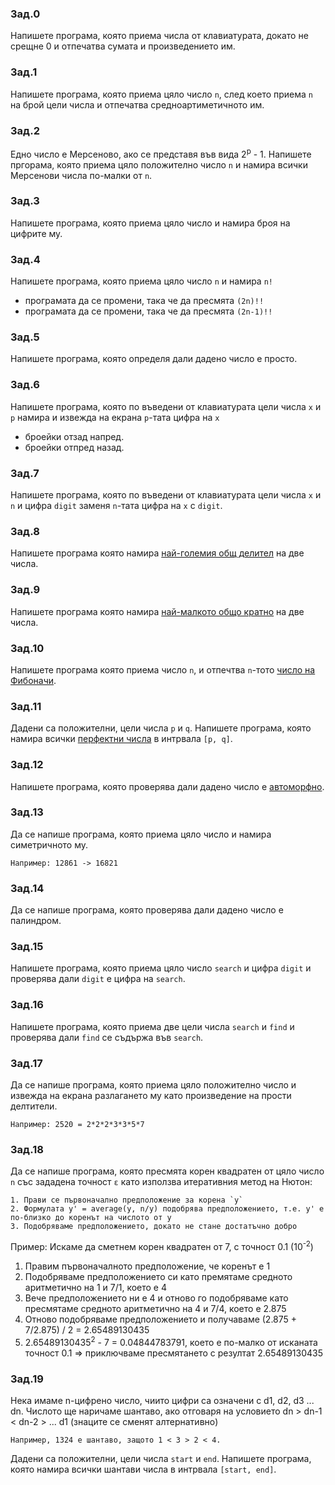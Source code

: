 ### Зад.0
Напишете програма, която приема числа от клавиатурата, докато не срещне 0 и отпечатва сумата и произведението им.

### Зад.1
Напишете програма, която приема цяло число `n`, след което приема `n` на брой цели числа и отпечатва средноартиметичното им.

### Зад.2
Едно число е Мерсеново, ако се представя във вида 2<sup>p</sup> - 1. Напишете пргорама, която приема цяло положително число `n` и намира всички Мерсенови числа по-малки от `n`.

### Зад.3
Напишете програма, която приема цяло число и намира броя на цифрите му.

### Зад.4
Напишете програма, която приема цяло число `n` и намира `n!`
 * програмата да се промени, така че да пресмята `(2n)!!`
 * програмата да се промени, така че да пресмята `(2n-1)!!`

### Зад.5
Напишете програма, която определя дали дадено число е просто.

### Зад.6
Напишете програма, която по въведени от клавиатурата цели числа `x` и `p` намира и извежда на екрана `p`-тата цифра на `x`
* броейки отзад напред.
* броейки отпред назад.

### Зад.7
Напишете програма, която по въведени от клавиатурата цели числа `x` и `n` и цифра `digit` заменя `n`-тата цифра на `x` с `digit`.

### Зад.8
Напишете програма която намира [най-големия общ делител](https://en.wikipedia.org/wiki/Greatest_common_divisor) на две числа.

### Зад.9
Напишете програма която намира [най-малкото общо кратно](https://en.wikipedia.org/wiki/Least_common_multiple) на две числа.

### Зад.10
Напишете програма която приема число `n`, и отпечтва `n`-тото [число на Фибоначи](https://en.wikipedia.org/wiki/Fibonacci_number).

### Зад.11
Дадени са положителни, цели числа `p` и `q`. Напишете програма, която намира всички [перфектни числа](https://en.wikipedia.org/wiki/Perfect_number) в интрвала `[p, q]`.

### Зад.12
Напишете програма, която проверява дали дадено число е [автоморфно](https://en.wikipedia.org/wiki/Automorphic_number).

### Зад.13
Да се напише програма, която приема цяло число и намира симетричното му.

	Например: 12861 -> 16821

### Зад.14
Да се напише програма, която проверява дали дадено число е палиндром.

### Зад.15
Напишете програма, която приема цяло число `search` и цифра `digit` и проверява дали `digit` е цифра на `search`.

### Зад.16
Напишете програма, която приема две цели числа `search` и `find` и проверява дали `find` се съдържа във `search`.

### Зад.17
Да се напише програма, която приема цяло положително число и извежда на екрана разлагането му като произведение на прости делтители.

	Например: 2520 = 2*2*2*3*3*5*7

### Зад.18
Да се напише програма, която пресмята корен квадратен от цяло число `n` със зададена точност `ε` като използва итеративния метод на Нютон:

	1. Прави се първоначално предположение за корена `y`
	2. Формулата y' = average(y, n/y) подобрява предположението, т.е. y' е по-близко до коренът на числото от y
	3. Подобряваме предположението, докато не стане достатъчно добро


Пример: Искаме да сметнем корен квадратен от 7, с точност 0.1 (10<sup>-2</sup>)
1. Правим първоначалното предположение, че коренът е 1
2. Подобряваме предположението си като премятаме средното аритметично на 1 и 7/1, което е 4
3. Вече предположението ни е 4 и отново го подобряваме като пресмятаме средното аритметично на 4 и 7/4, което е 2.875
4. Отново подобряваме предположението и получаваме (2.875 + 7/2.875) / 2 = 2.65489130435
5. 2.65489130435<sup>2</sup> - 7 = 0.04844783791, което е по-малко от исканата точност 0.1 => приключваме пресмятането с резултат 2.65489130435

### Зад.19
Нека имаме n-цифрено число, чиито цифри са означени с d1, d2, d3 ... dn. Числото ще наричаме шантаво, ако отговаря на условието dn > dn-1 < dn-2 > ... d1 (знаците се сменят алтернативно)

	Например, 1324 е шантаво, защото 1 < 3 > 2 < 4.

Дадени са положителни, цели числа `start` и `end`. Напишете програма, която намира всички шантави числа в интрвала `[start, end]`.
